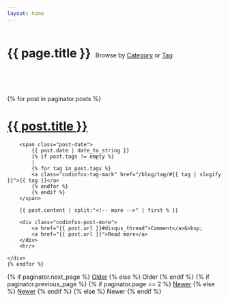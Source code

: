 ```yaml
---
layout: home
---
```


<h1 class="page-title" style="display:inline-block;"> {{ page.title }} </h1>

<div style="display:inline-block;margin-left:.5em;">
    Browse by <a href="/blog/category/">Category</a> or <a href="/blog/tag/">Tag</a>
</div>

<br/><br/>

<div class="posts">
    {% for post in paginator.posts %}
    <div class="post">
        <h1 class="post-title">
            <a href="{{ post.url }}">
                {{ post.title }}
            </a>
        </h1>

        <span class="post-date">
            {{ post.date | date_to_string }}
            {% if post.tags != empty %}
            |
            {% for tag in post.tags %}
            <a class="codinfox-tag-mark" href="/blog/tag/#{{ tag | slugify }}">{{ tag }}</a>
            {% endfor %}
            {% endif %}
        </span>

        {{ post.content | split:"<!-- more -->" | first % }}

        <div class="codinfox-post-more">
            <a href="{{ post.url }}#disqus_thread">Comment</a>&nbsp;
            <a href="{{ post.url }}">Read more</a>
        </div>
        <hr/>

    </div>
    {% endfor %}
</div>

<div class="pagination">
    {% if paginator.next_page %}
    <a class="pagination-item older" href="/blog/page{{paginator.next_page}}">Older</a>
    {% else %}
    <span class="pagination-item older">Older</span>
    {% endif %}
    {% if paginator.previous_page %}
    {% if paginator.page == 2 %}
    <a class="pagination-item newer" href="/blog">Newer</a>
    {% else %}
    <a class="pagination-item newer" href="/blog/page{{paginator.previous_page}}">Newer</a>
    {% endif %}
    {% else %}
    <span class="pagination-item newer">Newer</span>
    {% endif %}
</div>
